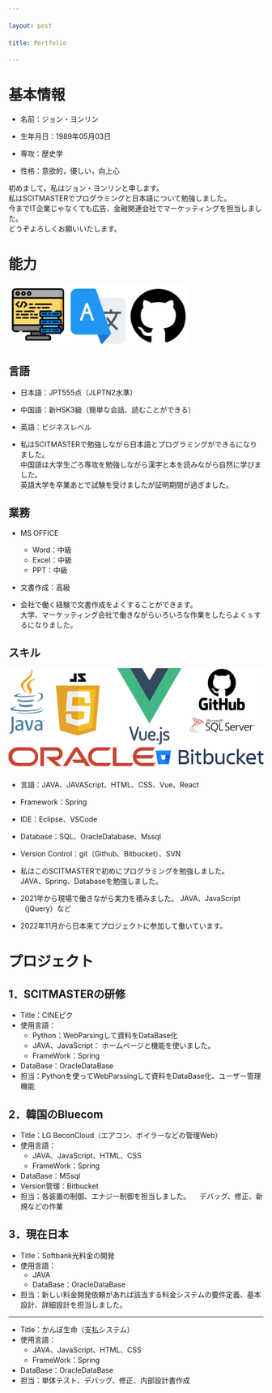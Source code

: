```yaml
---

layout: post

title: Portfolio

---
```


基本情報
======
+ 名前：ジョン・ヨンリン

+ 生年月日：1989年05月03日

+ 専攻：歴史学

+ 性格：意欲的，優しい，向上心

初めまして。私はジョン・ヨンリンと申します。   
私はSCITMASTERでプログラミングと日本語について勉強しました。    
今までIT企業じゃなくても広告、金融関連会社でマーケッティングを担当しました。    
どうぞよろしくお願いいたします。    


能力
=====
![Ability](/images/ability.PNG)

言語
----
+ 日本語：JPT555点（JLPTN2水準）
+ 中国語：新HSK3級（簡単な会話、読むことができる）
+ 英語：ビジネスレベル

+ 私はSCITMASTERで勉強しながら日本語とプログラミングができるになりました。     
  中国語は大学生ごろ専攻を勉強しながら漢字と本を読みながら自然に学びました。     
  英語大学を卒業あとで試験を受けましたが証明期間が過ぎました。

業務
----
+ MS OFFICE
  + Word：中級
  + Excel：中級
  + PPT：中級
+ 文書作成：高級

+ 会社で働く経験で文書作成をよくすることができます。     
  大学、マーケッティング会社で働きながらいろいろな作業をしたらよくｓするになりました。

スキル
------
![Skill](/images/skill.png)

+ 言語：JAVA、JAVAScript、HTML、CSS、Vue、React
+ Framework：Spring
+ IDE：Eclipse、VSCode
+ Database：SQL、OracleDatabase、Mssql
+ Version Control：git（Github、Bitbucket）、SVN

+ 私はこのSCITMASTERで初めにプログラミングを勉強しました。     
  JAVA、Spring、Databaseを勉強しました。      

+ 2021年から現場で働きながら実力を積みました。
  JAVA、JavaScript（jQuery）など

+ 2022年11月から日本来てプロジェクトに参加して働いています。
  

プロジェクト
=====
1．SCITMASTERの研修
---
+ Title：CINEピク   
+ 使用言語：
  + Python：WebParsingして資料をDataBase化
  + JAVA、JavaScript： ホームページと機能を使いました。   
  + FrameWork：Spring
+ DataBase：OracleDataBase
+ 担当：Pythonを使ってWebParssingして資料をDataBase化、ユーザー管理機能
     
2．韓国のBluecom
---
+ Title：LG BeconCloud（エアコン、ボイラーなどの管理Web）
+ 使用言語：
  + JAVA、JavaScript、HTML、CSS   
  + FrameWork：Spring
+ DataBase：MSsql
+ Version管理：Bitbucket
+ 担当：各装置の制御、エナジー制御を担当しました。
      　デバッグ、修正、新規などの作業

3．現在日本
---
+ Title：Softbank光料金の開発   
+ 使用言語：
  + JAVA   
  + DataBase：OracleDataBase
+ 担当：新しい料金開発依頼があれば該当する料金システムの要件定義、基本設計、詳細設計を担当しました。

*******

+ Title：かんぽ生命（支払システム）
+ 使用言語：
  + JAVA、JavaScript、HTML、CSS   
  + FrameWork：Spring
+ DataBase：OracleDataBase
+ 担当：単体テスト、デバッグ、修正、内部設計書作成
